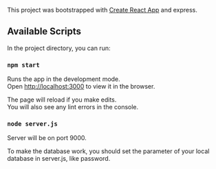 This project was bootstrapped with [Create React App](https://github.com/facebook/create-react-app) and express.

## Available Scripts

In the project directory, you can run:

### `npm start`

Runs the app in the development mode.<br>
Open [http://localhost:3000](http://localhost:3000) to view it in the browser.

The page will reload if you make edits.<br>
You will also see any lint errors in the console.

### `node server.js`
Server will be on port 9000.

To make the database work, you should set the parameter of your local database in server.js, like password.

